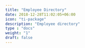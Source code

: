 ```yaml
---
title: "Employee Directory"
date: 2018-12-28T11:02:05+06:00
icon: "ti-package"
description: "Employee directory"
type : "docs"
weight: "1"
draft: false
---
```


